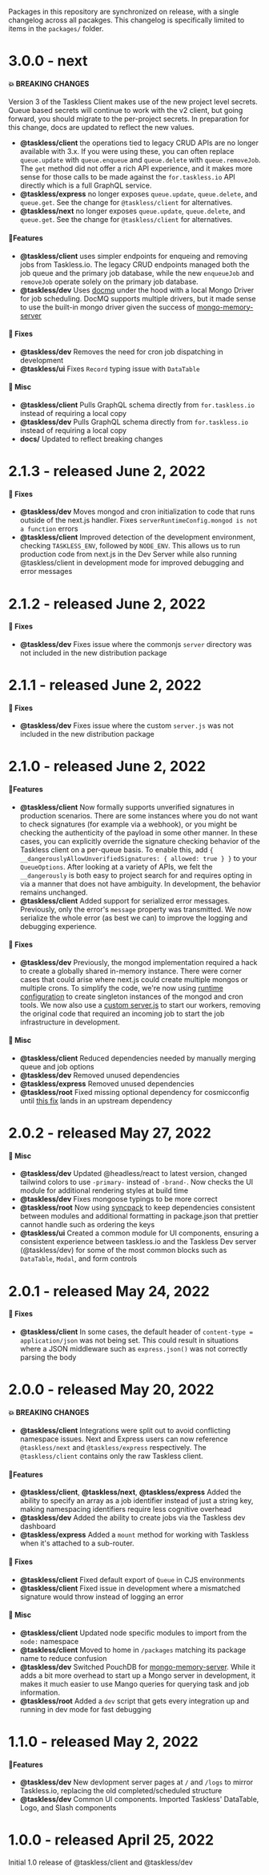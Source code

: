 Packages in this repository are synchronized on release, with a single changelog across all pacakges. This changelog is specifically limited to items in the `packages/` folder.

# 3.0.0 - next

#### 💥 BREAKING CHANGES

Version 3 of the Taskless Client makes use of the new project level secrets. Queue based secrets will continue to work with the v2 client, but going forward, you should migrate to the per-project secrets. In preparation for this change, docs are updated to reflect the new values.

- **@taskless/client** the operations tied to legacy CRUD APIs are no longer available with 3.x. If you were using these, you can often replace `queue.update` with `queue.enqueue` and `queue.delete` with `queue.removeJob`. The `get` method did not offer a rich API experience, and it makes more sense for those calls to be made against the `for.taskless.io` API directly which is a full GraphQL service.
- **@taskless/express** no longer exposes `queue.update`, `queue.delete`, and `queue.get`. See the change for `@taskless/client` for alternatives.
- **@taskless/next** no longer exposes `queue.update`, `queue.delete`, and `queue.get`. See the change for `@taskless/client` for alternatives.

#### 🎉Features

- **@taskless/client** uses simpler endpoints for enqueing and removing jobs from Taskless.io. The legacy CRUD endpoints managed both the job queue and the primary job database, while the new `enqueueJob` and `removeJob` operate solely on the primary job database.
- **@taskless/dev** Uses [docmq](https://github.com/jakobo/docmq) under the hood with a local Mongo Driver for job scheduling. DocMQ supports multiple drivers, but it made sense to use the built-in mongo driver given the success of [mongo-memory-server](https://www.npmjs.com/package/mongodb-memory-server)

#### 🔧 Fixes

- **@taskless/dev** Removes the need for cron job dispatching in development
- **@taskless/ui** Fixes `Record` typing issue with `DataTable`

#### 🎒 Misc

- **@taskless/client** Pulls GraphQL schema directly from `for.taskless.io` instead of requiring a local copy
- **@taskless/dev** Pulls GraphQL schema directly from `for.taskless.io` instead of requiring a local copy
- **docs/** Updated to reflect breaking changes

# 2.1.3 - released June 2, 2022

#### 🔧 Fixes

- **@taskless/dev** Moves mongod and cron initialization to code that runs outside of the next.js handler. Fixes `serverRuntimeConfig.mongod is not a function` errors
- **@taskless/client** Improved detection of the development environment, checking `TASKLESS_ENV`, followed by `NODE_ENV`. This allows us to run production code from next.js in the Dev Server while also running @taskless/client in development mode for improved debugging and error messages

# 2.1.2 - released June 2, 2022

#### 🔧 Fixes

- **@taskless/dev** Fixes issue where the commonjs `server` directory was not included in the new distribution package

# 2.1.1 - released June 2, 2022

#### 🔧 Fixes

- **@taskless/dev** Fixes issue where the custom `server.js` was not included in the new distribution package

# 2.1.0 - released June 2, 2022

#### 🎉Features

- **@taskless/client** Now formally supports unverified signatures in production scenarios. There are some instances where you do not want to check signatures (for example via a webhook), or you might be checking the authenticity of the payload in some other manner. In these cases, you can explicitly override the signature checking behavior of the Taskless client on a per-queue basis. To enable this, add `{ __dangerouslyAllowUnverifiedSignatures: { allowed: true } }` to your `QueueOptions`. After looking at a variety of APIs, we felt the `__dangerously` is both easy to project search for and requires opting in via a manner that does not have ambiguity. In development, the behavior remains unchanged.
- **@taskless/client** Added support for serialized error messages. Previously, only the error's `message` property was transmitted. We now serialize the whole error (as best we can) to improve the logging and debugging experience.

#### 🔧 Fixes

- **@taskless/dev** Previously, the mongod implementation required a hack to create a globally shared in-memory instance. There were corner cases that could arise where next.js could create multiple mongos or multiple crons. To simplify the code, we're now using [runtime configuration](https://nextjs.org/docs/api-reference/next.config.js/runtime-configuration) to create singleton instances of the mongod and cron tools. We now also use a [custom server.js](https://nextjs.org/docs/advanced-features/custom-server) to start our workers, removing the original code that required an incoming job to start the job infrastructure in development.

#### 🎒 Misc

- **@taskless/client** Reduced dependencies needed by manually merging queue and job options
- **@taskless/dev** Removed unused dependencies
- **@taskless/express** Removed unused dependencies
- **@taskless/root** Fixed missing optional dependency for cosmicconfig until [this fix](https://github.com/EndemolShineGroup/cosmiconfig-typescript-loader/issues/147) lands in an upstream dependency

# 2.0.2 - released May 27, 2022

#### 🎒 Misc

- **@taskless/dev** Updated @headless/react to latest version, changed tailwind colors to use `-primary-` instead of `-brand-`. Now checks the UI module for additional rendering styles at build time
- **@taskless/dev** Fixes mongoose typings to be more correct
- **@taskless/root** Now using [syncpack](https://github.com/JamieMason/syncpack) to keep dependencies consistent between modules and additional formatting in package.json that prettier cannot handle such as ordering the keys
- **@taskless/ui** Created a common module for UI components, ensuring a consistent experience between taskless.io and the Taskless Dev server (@taskless/dev) for some of the most common blocks such as `DataTable`, `Modal`, and form controls

# 2.0.1 - released May 24, 2022

#### 🔧 Fixes

- **@taskless/client** In some cases, the default header of `content-type = application/json` was not being set. This could result in situations where a JSON middleware such as `express.json()` was not correctly parsing the body

# 2.0.0 - released May 20, 2022

#### 💥 BREAKING CHANGES

- **@taskless/client** Integrations were split out to avoid conflicting namespace issues. Next and Express users can now reference `@taskless/next` and `@taskless/express` respectively. The `@taskless/client` contains only the raw Taskless client.

#### 🎉Features

- **@taskless/client**, **@taskless/next**, **@taskless/express** Added the ability to specify an array as a job identifier instead of just a string key, making namespacing identifiers require less cognitive overhead
- **@taskless/dev** Added the ability to create jobs via the Taskless dev dashboard
- **@taskless/express** Added a `mount` method for working with Taskless when it's attached to a sub-router.

#### 🔧 Fixes

- **@taskless/client** Fixed default export of `Queue` in CJS environments
- **@taskless/client** Fixed issue in development where a mismatched signature would throw instead of logging an error

#### 🎒 Misc

- **@taskless/client** Updated node specific modules to import from the `node:` namespace
- **@taskless/client** Moved to home in `/packages` matching its package name to reduce confusion
- **@taskless/dev** Switched PouchDB for [mongo-memory-server](https://www.npmjs.com/package/mongodb-memory-server). While it adds a bit more overhead to start up a Mongo server in development, it makes it much easier to use Mango queries for querying task and job information.
- **@taskless/root** Added a `dev` script that gets every integration up and running in dev mode for fast debugging

# 1.1.0 - released May 2, 2022

#### 🎉Features

- **@taskless/dev** New devlopment server pages at `/` and `/logs` to mirror Taskless.io, replacing the old completed/scheduled structure
- **@taskless/dev** Common UI components. Imported Taskless' DataTable, Logo, and Slash components

# 1.0.0 - released April 25, 2022

Initial 1.0 release of @taskless/client and @taskless/dev
